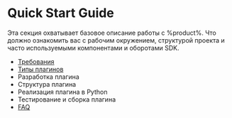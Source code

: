# Quick Start Guide

Эта секция охватывает базовое описание работы с %product%. Что должно ознакомить вас с рабочим окружением, структурой проекта и часто используемыми компонентами и оборотами SDK.

- [Требования](Requirements.md)
- [Типы плагинов](Plugin-Types.md)
- Разработка плагина
- Структура плагина
- Реализация плагина в Python
- Тестирование и сборка плагина
- [FAQ](Plugin-Development-FAQ.md)